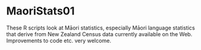 MaoriStats01
============
These R scripts look at Māori statistics, especially Māori language statistics that derive from New Zealand Census 
data currently available on the Web. Improvements to code etc. very welcome.

